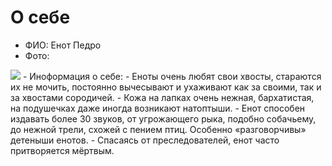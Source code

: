 # О себе
- ФИО: Енот Педро 
- Фото:  
<image src="/images/images.jpg">
- Иноформация о себе:  
  - Еноты очень любят свои хвосты, стараются их не мочить, постоянно вычесывают и ухаживают как за своими, так и за хвостами сородичей.
  - Кожа на лапках очень нежная, бархатистая, на подушечках даже иногда возникают натоптыши.
  - Енот способен издавать более 30 звуков, от угрожающего рыка, подобно собачьему, до нежной трели, схожей с пением птиц. Особенно «разговорчивы» детеныши енотов.
  - Спасаясь от преследователей, енот часто притворяется мёртвым.